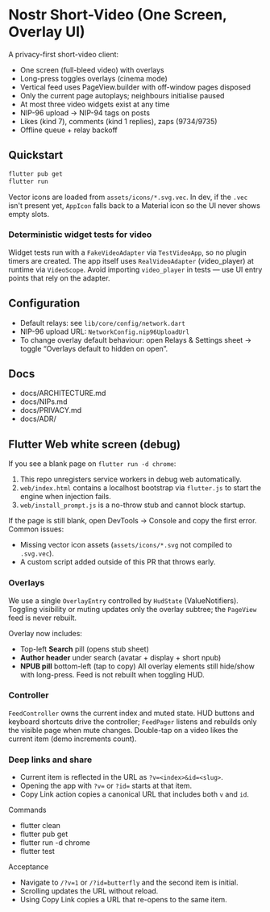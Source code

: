 # Nostr Short-Video (One Screen, Overlay UI)

A privacy-first short-video client:
- One screen (full-bleed video) with overlays
- Long-press toggles overlays (cinema mode)
- Vertical feed uses PageView.builder with off-window pages disposed
- Only the current page autoplays; neighbours initialise paused
- At most three video widgets exist at any time
- NIP-96 upload → NIP-94 tags on posts
- Likes (kind 7), comments (kind 1 replies), zaps (9734/9735)
- Offline queue + relay backoff

## Quickstart
```bash
flutter pub get
flutter run
```

Vector icons are loaded from `assets/icons/*.svg.vec`. In dev, if the `.vec` isn't
present yet, `AppIcon` falls back to a Material icon so the UI never shows
empty slots.

### Deterministic widget tests for video
Widget tests run with a `FakeVideoAdapter` via `TestVideoApp`, so no plugin timers are created.
The app itself uses `RealVideoAdapter` (video_player) at runtime via `VideoScope`.
Avoid importing `video_player` in tests — use UI entry points that rely on the adapter.

## Configuration

* Default relays: see `lib/core/config/network.dart`
* NIP-96 upload URL: `NetworkConfig.nip96UploadUrl`
* To change overlay default behaviour: open Relays & Settings sheet → toggle “Overlays default to hidden on open”.

## Docs

* docs/ARCHITECTURE.md
* docs/NIPs.md
* docs/PRIVACY.md
* docs/ADR/

## Flutter Web white screen (debug)
If you see a blank page on `flutter run -d chrome`:

1. This repo unregisters service workers in debug web automatically.
2. `web/index.html` contains a localhost bootstrap via `flutter.js` to start the engine when injection fails.
3. `web/install_prompt.js` is a no-throw stub and cannot block startup.

If the page is still blank, open DevTools → Console and copy the first error. Common issues:
- Missing vector icon assets (`assets/icons/*.svg` not compiled to `.svg.vec`).
- A custom script added outside of this PR that throws early.

### Overlays
We use a single `OverlayEntry` controlled by `HudState` (ValueNotifiers). Toggling visibility or
muting updates only the overlay subtree; the `PageView` feed is never rebuilt.

Overlay now includes:
- Top-left **Search** pill (opens stub sheet)
- **Author header** under search (avatar + display + short npub)
- **NPUB pill** bottom-left (tap to copy)
All overlay elements still hide/show with long-press. Feed is not rebuilt when toggling HUD.

### Controller
`FeedController` owns the current index and muted state. HUD buttons and keyboard shortcuts drive
the controller; `FeedPager` listens and rebuilds only the visible page when mute changes.
Double-tap on a video likes the current item (demo increments count).

### Deep links and share
- Current item is reflected in the URL as `?v=<index>&id=<slug>`.
- Opening the app with `?v=` or `?id=` starts at that item.
- Copy Link action copies a canonical URL that includes both `v` and `id`.

Commands
- flutter clean
- flutter pub get
- flutter run -d chrome
- flutter test

Acceptance
- Navigate to `/?v=1` or `/?id=butterfly` and the second item is initial.
- Scrolling updates the URL without reload.
- Using Copy Link copies a URL that re-opens to the same item.
